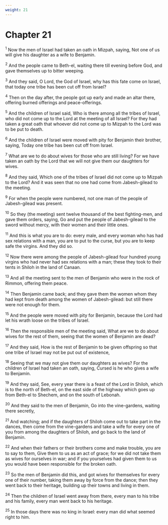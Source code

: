 ```yaml
---
weight: 21
---
```


# Chapter 21

<sup>1</sup> Now the men of Israel had taken an oath in Mizpah, saying, Not one of us will give his daughter as a wife to Benjamin. 

<sup>2</sup> And the people came to Beth-el, waiting there till evening before God, and gave themselves up to bitter weeping. 

<sup>3</sup> And they said, O Lord, the God of Israel, why has this fate come on Israel, that today one tribe has been cut off from Israel? 

<sup>4</sup> Then on the day after, the people got up early and made an altar there, offering burned offerings and peace-offerings. 

<sup>5</sup> And the children of Israel said, Who is there among all the tribes of Israel, who did not come up to the Lord at the meeting of all Israel? For they had taken a great oath that whoever did not come up to Mizpah to the Lord was to be put to death. 

<sup>6</sup> And the children of Israel were moved with pity for Benjamin their brother, saying, Today one tribe has been cut off from Israel. 

<sup>7</sup> What are we to do about wives for those who are still living? For we have taken an oath by the Lord that we will not give them our daughters for wives. 

<sup>8</sup> And they said, Which one of the tribes of Israel did not come up to Mizpah to the Lord? And it was seen that no one had come from Jabesh-gilead to the meeting. 

<sup>9</sup> For when the people were numbered, not one man of the people of Jabesh-gilead was present. 

<sup>10</sup> So they (the meeting) sent twelve thousand of the best fighting-men, and gave them orders, saying, Go and put the people of Jabesh-gilead to the sword without mercy, with their women and their little ones. 

<sup>11</sup> And this is what you are to do: every male, and every woman who has had sex relations with a man, you are to put to the curse, but you are to keep safe the virgins. And they did so. 

<sup>12</sup> Now there were among the people of Jabesh-gilead four hundred young virgins who had never had sex relations with a man; these they took to their tents in Shiloh in the land of Canaan. 

<sup>13</sup> And all the meeting sent to the men of Benjamin who were in the rock of Rimmon, offering them peace. 

<sup>14</sup> Then Benjamin came back; and they gave them the women whom they had kept from death among the women of Jabesh-gilead: but still there were not enough for them. 

<sup>15</sup> And the people were moved with pity for Benjamin, because the Lord had let his wrath loose on the tribes of Israel. 

<sup>16</sup> Then the responsible men of the meeting said, What are we to do about wives for the rest of them, seeing that the women of Benjamin are dead? 

<sup>17</sup> And they said, How is the rest of Benjamin to be given offspring so that one tribe of Israel may not be put out of existence, 

<sup>18</sup> Seeing that we may not give them our daughters as wives? For the children of Israel had taken an oath, saying, Cursed is he who gives a wife to Benjamin. 

<sup>19</sup> And they said, See, every year there is a feast of the Lord in Shiloh, which is to the north of Beth-el, on the east side of the highway which goes up from Beth-el to Shechem, and on the south of Lebonah. 

<sup>20</sup> And they said to the men of Benjamin, Go into the vine-gardens, waiting there secretly, 

<sup>21</sup> And watching; and if the daughters of Shiloh come out to take part in the dances, then come from the vine-gardens and take a wife for every one of you from among the daughters of Shiloh, and go back to the land of Benjamin. 

<sup>22</sup> And when their fathers or their brothers come and make trouble, you are to say to them, Give them to us as an act of grace; for we did not take them as wives for ourselves in war; and if you yourselves had given them to us you would have been responsible for the broken oath. 

<sup>23</sup> So the men of Benjamin did this, and got wives for themselves for every one of their number, taking them away by force from the dance; then they went back to their heritage, building up their towns and living in them. 

<sup>24</sup> Then the children of Israel went away from there, every man to his tribe and his family, every man went back to his heritage. 

<sup>25</sup> In those days there was no king in Israel: every man did what seemed right to him. 

